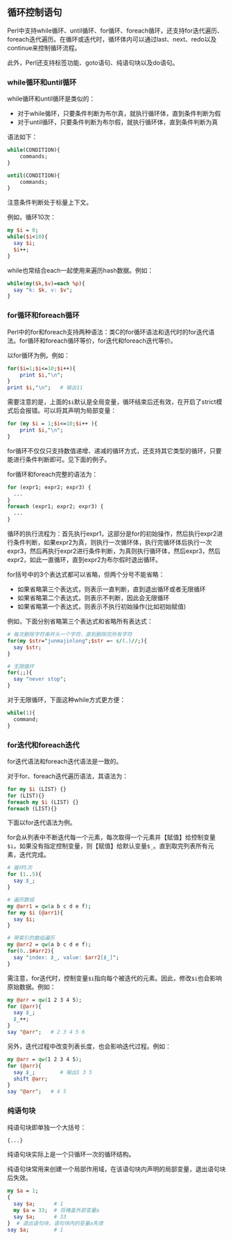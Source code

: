 ## 循环控制语句

Perl中支持while循环、until循环、for循环、foreach循环，还支持for迭代遍历、foreach迭代遍历。在循环或迭代时，循环体内可以通过last、next、redo以及continue来控制循环流程。

此外，Perl还支持标签功能、goto语句、纯语句块以及do语句。

### while循环和until循环

while循环和until循环是类似的：  

- 对于while循环，只要条件判断为布尔真，就执行循环体，直到条件判断为假  
- 对于until循环，只要条件判断为布尔假，就执行循环体，直到条件判断为真  

语法如下：

```perl
while(CONDITION){
    commands;
}

until(CONDITION){
    commands;
}
```

注意条件判断处于标量上下文。

例如，循环10次：

```perl
my $i = 0;
while($i<10){
  say $i;
  $i++;
}
```

while也常结合each一起使用来遍历hash数据。例如：

```perl
while(my($k,$v)=each %p){
  say "k: $k, v: $v";
}
```

### for循环和foreach循环

Perl中的for和foreach支持两种语法：类C的for循环语法和迭代时的for迭代语法。for循环和foreach循环等价，for迭代和foreach迭代等价。

以for循环为例。例如：

```perl
for($i=1;$i<=10;$i++){
    print $i,"\n";
}
print $i,"\n";   # 输出11
```
需要注意的是，上面的`$i`默认是全局变量，循环结束后还有效，在开启了strict模式后会报错。可以将其声明为局部变量：
```perl
for (my $i = 1;$i<=10;$i++ ){
    print $i,"\n";
}
```
for循环不仅仅只支持数值递增、递减的循环方式，还支持其它类型的循环，只要能进行条件判断即可。见下面的例子。

for循环和foreach完整的语法为：

```perl
for (expr1; expr2; expr3) {
  ...
}
foreach (expr1; expr2; expr3) {
  ...
}
```

循环的执行流程为：首先执行expr1，这部分是for的初始操作，然后执行expr2进行条件判断，如果expr2为真，则执行一次循环体，执行完循环体后执行一次expr3，然后再执行expr2进行条件判断，为真则执行循环体，然后expr3，然后expr2，如此一直循环，直到expr2为布尔假时退出循环。

for括号中的3个表达式都可以省略，但两个分号不能省略：  
- 如果省略第三个表达式，则表示一直判断，直到退出循环或者无限循环  
- 如果省略第二个表达式，则表示不判断，因此会无限循环  
- 如果省略第一个表达式，则表示不执行初始操作(比如初始赋值)  

例如，下面分别省略第三个表达式和省略所有表达式：
```perl
# 每次删除字符串开头一个字符，直到删除完所有字符
for(my $str="junmajinlong";$str =~ s/(.)//;){
  say $str;
}

# 无限循环
for(;;){
  say "never stop";
}
```

对于无限循环，下面这种while方式更方便：
```perl
while(1){
  command;
}
```

### for迭代和foreach迭代

for迭代语法和foreach迭代语法是一致的。

对于for、foreach迭代遍历语法，其语法为：

```perl
for my $i (LIST) {}
for (LIST){}
foreach my $i (LIST) {}
foreach (LIST){}
```

下面以for迭代语法为例。

for会从列表中不断迭代每一个元素，每次取得一个元素并【赋值】给控制变量`$i`，如果没有指定控制变量，则【赋值】给默认变量`$_`。直到取完列表所有元素，迭代完成。

```perl
# 循环5次
for (1..5){
  say $_;
}

# 遍历数组
my @arr1 = qw(a b c d e f);
for my $i (@arr1){
  say $i;
}

# 带索引的数组遍历
my @arr2 = qw(a b c d e f);
for(0..$#arr2){
  say "index: $_, value: $arr2[$_]";
}
```

需注意，for迭代时，控制变量`$i`指向每个被迭代的元素。因此，修改`$i`也会影响原始数据。例如：

```perl
my @arr = qw(1 2 3 4 5);
for (@arr){
  say $_;
  $_++;
}
say "@arr";   # 2 3 4 5 6
```

另外，迭代过程中改变列表长度，也会影响迭代过程。例如：

```perl
my @arr = qw(1 2 3 4 5);
for (@arr){
  say $_;        # 输出1 3 5
  shift @arr;
}
say "@arr";   # 4 5
```

### 纯语句块

纯语句块即单独一个大括号：

```perl
{...}
```

纯语句块实际上是一个只循环一次的循环结构。

纯语句块常用来创建一个局部作用域，在该语句块内声明的局部变量，退出语句块后失效。

```perl
my $a = 1;
{
  say $a;      # 1
  my $a = 33;  # 将掩盖外部变量a
  say $a;      # 33
}  # 退出语句块，语句块内的变量a失效
say $a;        # 1
```
